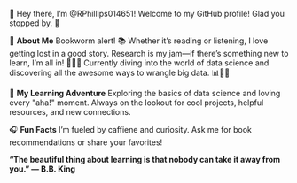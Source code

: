 👋 Hey there, I’m @RPhillips014651!
Welcome to my GitHub profile! Glad you stopped by. 🚀

👀 **About Me**
Bookworm alert! 📚 Whether it’s reading or listening, I love getting lost in a good story.
Research is my jam—if there’s something new to learn, I’m all in! 🕵️‍♂️✨
Currently diving into the world of data science and discovering all the awesome ways to wrangle big data. 📊🧑‍💻

🌱 **My Learning Adventure**
Exploring the basics of data science and loving every "aha!" moment.
Always on the lookout for cool projects, helpful resources, and new connections.

🎧 **Fun Facts**
I’m fueled by caffiene and curiosity.
Ask me for book recommendations or share your favorites!

**“The beautiful thing about learning is that nobody can take it away from you.” — B.B. King**

